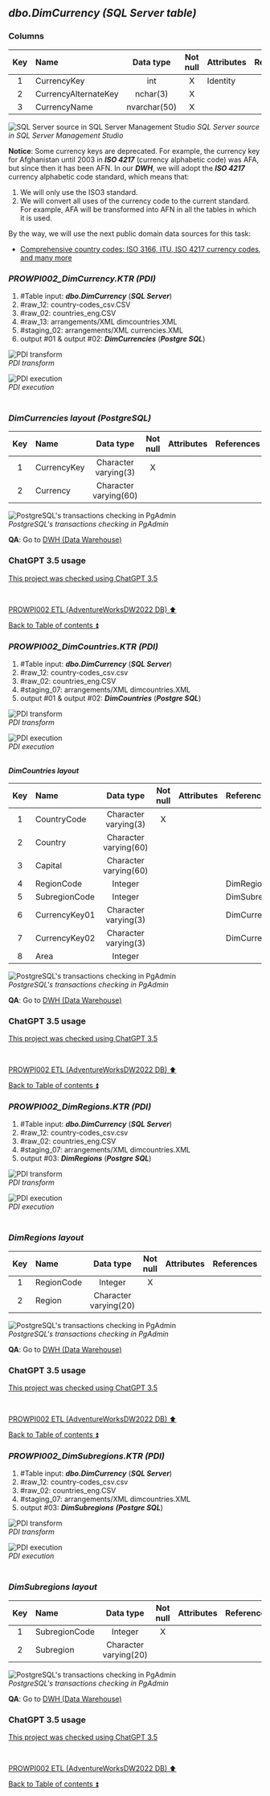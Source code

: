 ## **_dbo.DimCurrency (SQL Server table)_**

### Columns

| Key | Name                 | Data type          | Not null | Attributes | References | Description |
| :-: | :------------------- | :----------------: | :------: | :--------- | :--------  | :-----------|
| 1   | CurrencyKey          | int                | X        | Identity   |            | PK          |
| 2   | CurrencyAlternateKey | nchar(3)           | X        |            |            |             |
| 3   | CurrencyName         | nvarchar(50)       | X        |            |            |             |

![SQL Server source in SQL Server Management Studio](https://i.imgur.com/i77wbIq.png)
_SQL Server source in SQL Server Management Studio_

**Notice**: Some currency keys are deprecated. For example, the currency key for Afghanistan until 2003 in **_ISO 4217_** (currency alphabetic code) was AFA, but since then it has been AFN. In our **_DWH_**, we will adopt the **_ISO 4217_** currency alphabetic code standard, which means that:
1. We will only use the ISO3 standard.
2. We will convert all uses of the currency code to the current standard. For example, AFA will be transformed into AFN in all the tables in which it is used.

By the way, we will use the next public domain data sources for this task: 
- [Comprehensive country codes: ISO 3166, ITU, ISO 4217 currency codes, and many more](https://datahub.io/core/country-codes)  

### **_PROWPI002_DimCurrency.KTR (PDI)_**   
1. #Table input: **_dbo.DimCurrency_** (**_SQL Server_**)  
2. #raw_12: country-codes_csv.CSV  
3. #raw_02: countries_eng.CSV  
4. #raw_13: arrangements/XML dimcountries.XML  
5. #staging_02: arrangements/XML currencies.XML  
6. output #01 & output #02: **_DimCurrencies_** (**_Postgre SQL_**)  

![PDI transform](https://i.imgur.com/mBUqgU4.png)  
_PDI transform_  

![PDI execution](https://i.imgur.com/dpHuZHP.png)  
_PDI execution_

### **_<p><br>DimCurrencies layout (PostgreSQL)</p>_**  

| Key | Name          | Data type            | Not null | Attributes | References | Description | Metadata |
| :-: | :------------ | :------------------: | :------: | :--------- | :--------  | :---------- | :------- |
| 1   | CurrencyKey   | Character varying(3) | X        |            |            | PK          | m082     |
| 2   | Currency      | Character varying(60)|          |            |            |             | m083     |

![PostgreSQL's transactions checking in PgAdmin](https://i.imgur.com/vldaeUm.png)  
_PostgreSQL's transactions checking in PgAdmin_

**QA**: Go to [DWH (Data Warehouse)](dwh.md)  

### ChatGPT 3.5 usage  

[This project was checked using ChatGPT 3.5](../CHATGPT_USE.md)  

<p><br></p> 

[PROWPI002 ETL (AdventureWorksDW2022 DB) :arrow_up:](prowpi002_etl_adventureworksdw2022_db.md)  

[Back to Table of contents :arrow_double_up:](../README.md)  

### **_PROWPI002\_DimCountries.KTR (PDI)_**   
1. #Table input: **_dbo.DimCurrency_** (**_SQL Server_**)  
2. #raw_12: country-codes_csv.csv  
3. #raw_02: countries_eng.CSV  
4. #staging_07: arrangements/XML dimcountries.XML 
5. output #01 & output #02: **_DimCountries_** (**_Postgre SQL_**)  

![PDI transform](https://i.imgur.com/P2diJfD.png)  
_PDI transform_  

![PDI execution](https://i.imgur.com/lW3BKb7.png)  
_PDI execution_

**_<p><br>DimCountries layout</p>_**  
 
| Key	| Name         | Data type             | Not null | Attributes | References      | Description | Metadata |
| :-: | :----------- | :-------------------: | :------: | :--------- | :-------------- | :-----------| :------- |
| 1   | CountryCode  | Character varying(3)  | X        |            |                 | PK          |          |  
| 2   | Country      | Character varying(60) |          |            |                 |             |          |
| 3   | Capital      | Character varying(60) |          |            |                 |             |          |
| 4   | RegionCode   | Integer               |          |            | DimRegions      | FK          |          |
| 5   | SubregionCode| Integer               |          |            | DimSubregions   | FK          |          |
| 6   | CurrencyKey01| Character varying(3)  |          |            | DimCurrencies   | FK          |          |
| 7   | CurrencyKey02| Character varying(3)  |          |            | DimCurrencies   | FK          |          |
| 8   | Area         | Integer               |          |            |                 |             |          |

![PostgreSQL's transactions checking in PgAdmin](https://i.imgur.com/XHFHV1e.png)  
_PostgreSQL's transactions checking in PgAdmin_

**QA**: Go to [DWH (Data Warehouse)](dwh.md)  

### ChatGPT 3.5 usage  

[This project was checked using ChatGPT 3.5](../CHATGPT_USE.md)  

<p><br></p> 

[PROWPI002 ETL (AdventureWorksDW2022 DB) :arrow_up:](prowpi002_etl_adventureworksdw2022_db.md)  

[Back to Table of contents :arrow_double_up:](../README.md)  

### **_PROWPI002\_DimRegions.KTR (PDI)_**   
1. #Table input: **_dbo.DimCurrency_** (**_SQL Server_**)  
2. #raw_12: country-codes_csv.csv  
3. #raw_02: countries_eng.CSV  
4. #staging_07: arrangements/XML dimcountries.XML   
5. output #03: **_DimRegions_** (**_Postgre SQL_**)  

![PDI transform](https://i.imgur.com/WqVby2s.png)  
_PDI transform_  

![PDI execution](https://i.imgur.com/EZU1wxq.png)  
_PDI execution_

### **_<p><br>DimRegions layout</p>_**  

| Key	| Name       | Data type             | Not null | Attributes | References  | Description | Metadata |
| :-: | :--------- | :-------------------: | :------: | :--------- | :---------- | :---------- | :------- |
| 1   | RegionCode | Integer               | X        |            |             | PK          |          |  
| 2   | Region     | Character varying(20) |          |            |             |             |          |

![PostgreSQL's transactions checking in PgAdmin](https://i.imgur.com/K0L1MjX.png)  
_PostgreSQL's transactions checking in PgAdmin_

**QA**: Go to [DWH (Data Warehouse)](dwh.md)  

### ChatGPT 3.5 usage  

[This project was checked using ChatGPT 3.5](../CHATGPT_USE.md)  

<p><br></p> 
  
[PROWPI002 ETL (AdventureWorksDW2022 DB) :arrow_up:](prowpi002_etl_adventureworksdw2022_db.md)  

[Back to Table of contents :arrow_double_up:](../README.md)  

### **_PROWPI002\_DimSubregions.KTR (PDI)_**  
1. #Table input: **_dbo.DimCurrency_** (**_SQL Server_**)  
2. #raw_12: country-codes_csv.csv  
3. #raw_02: countries_eng.CSV  
4. #staging_07: arrangements/XML dimcountries.XML   
5. output #03: **_DimSubregions_** **_(Postgre SQL_**)

![PDI transform](https://i.imgur.com/dtSpYpf.png)  
_PDI transform_  

![PDI execution](https://i.imgur.com/606h01P.png)  
_PDI execution_

### **_<p><br>DimSubregions layout</p>_**  

| Key	| Name         | Data type             | Not null | Attributes | References  | Description | Metadata |
| :-: | :----------- | :-------------------: | :------: | :--------- | :---------- | :---------- | :------- |
| 1   | SubregionCode| Integer               | X        |            |             | PK          |          |  
| 2   | Subregion    | Character varying(20) |          |            |             |             |          |

![PostgreSQL's transactions checking in PgAdmin](https://i.imgur.com/xGo96rl.png)  
_PostgreSQL's transactions checking in PgAdmin_

**QA**: Go to [DWH (Data Warehouse)](dwh.md)  

### ChatGPT 3.5 usage  

[This project was checked using ChatGPT 3.5](../CHATGPT_USE.md)  

<p><br></p> 

[PROWPI002 ETL (AdventureWorksDW2022 DB) :arrow_up:](prowpi002_etl_adventureworksdw2022_db.md)  

[Back to Table of contents :arrow_double_up:](../README.md)